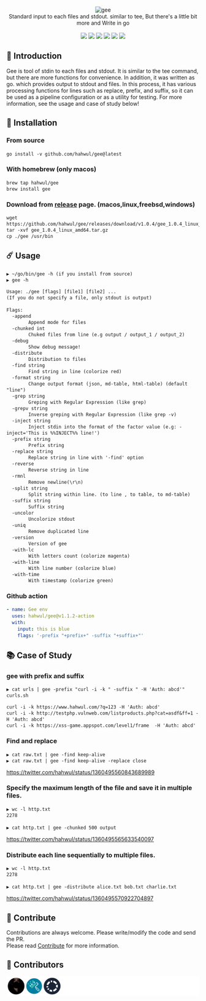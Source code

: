 <p align="center">
  <br>
  <img src="https://user-images.githubusercontent.com/13212227/107406554-e72ae780-6b4b-11eb-8f66-2f7e0d925f78.png" alt="gee" width="160px;">
  <br>
  Standard input to each files and stdout. similar to tee, But there's a little bit more and Write in go
  <br><br>
  <!--
  <img src="https://img.shields.io/github/v/release/hahwul/dalfox?style=flat"> 
  <a href="https://snapcraft.io/dalfox"><img alt="dalfox" src="https://snapcraft.io/dalfox/badge.svg" /></a>
  <img src="https://img.shields.io/github/languages/top/hahwul/dalfox?style=flat"> 
  <img src="https://api.codacy.com/project/badge/Grade/17cac7b8d1e849a688577f2bbdd6ecd0"> 
  <a href="https://goreportcard.com/report/github.com/hahwul/dalfox"><img src="https://goreportcard.com/badge/github.com/hahwul/dalfox"></a> 
    -->
  <a href="https://goreportcard.com/report/github.com/hahwul/gee"><img src="https://goreportcard.com/badge/github.com/hahwul/gee"></a>
  <a href="https://app.codacy.com/gh/hahwul/gee?utm_source=github.com&utm_medium=referral&utm_content=hahwul/gee&utm_campaign=Badge_Grade"><img src="https://api.codacy.com/project/badge/Grade/fac8a4d4755a4fb481432f7ed14db3ca"></a>
  <a href="https://codecov.io/gh/hahwul/gee"><img src="https://codecov.io/gh/hahwul/gee/branch/main/graph/badge.svg"/></a>
  <img src="https://github.com/hahwul/gee/workflows/Build/badge.svg">
  <img src="https://github.com/hahwul/gee/workflows/SAST/badge.svg">
  <a href="https://twitter.com/intent/follow?screen_name=hahwul"><img src="https://img.shields.io/twitter/follow/hahwul?style=flat&logo=twitter"></a>
</p>

## 🔖 Introduction
Gee is tool of stdin to each files and stdout. It is similar to the tee command, but there are more functions for convenience. In addition, it was written as go. which provides output to stdout and files. In this process, it has various processing functions for lines such as replace, prefix, and suffix, so it can be used as a pipeline configuration or as a utility for testing. For more information, see the usage and case of study below!

## 🚀 Installation
### From source
```
go install -v github.com/hahwul/gee@latest
```

### With homebrew (only macos)
```
brew tap hahwul/gee
brew install gee
```
### Download from [release](https://github.com/hahwul/gee/releases) page. (macos,linux,freebsd,windows)
```
wget https://github.com/hahwul/gee/releases/download/v1.0.4/gee_1.0.4_linux_amd64.tar.gz
tar -xvf gee_1.0.4_linux_amd64.tar.gz
cp ./gee /usr/bin
```

## ☄️ Usage
```
▶ ~/go/bin/gee -h (if you install from source)
▶ gee -h
```
```
Usage: ./gee [flags] [file1] [file2] ...
(If you do not specify a file, only stdout is output)

Flags:
  -append
        Append mode for files
  -chunked int
        Chuked files from line (e.g output / output_1 / output_2)
  -debug
        Show debug message!
  -distribute
        Distribution to files
  -find string
        Find string in line (colorize red)
  -format string
        Change output format (json, md-table, html-table) (default "line")
  -grep string
        Greping with Regular Expression (like grep)
  -grepv string
        Inverse greping with Regular Expression (like grep -v)
  -inject string
        Inject stdin into the format of the factor value (e.g: -inject='This is %%INJECT%% line!')
  -prefix string
        Prefix string
  -replace string
        Replace string in line with '-find' option
  -reverse
        Reverse string in line
  -rmnl
        Remove newline(\r\n)
  -split string
        Split string within line. (to line , to table, to md-table)
  -suffix string
        Suffix string
  -uncolor
        Uncolorize stdout
  -uniq
        Remove duplicated line
  -version
        Version of gee
  -with-lc
        With letters count (colorize magenta)
  -with-line
        With line number (colorize blue)
  -with-time
        With timestamp (colorize green)
```

### Github action
```yaml
- name: Gee env
  uses: hahwul/gee@v1.1.2-action
  with:
    input: this is blue
    flags: '-prefix "+prefix+" -suffix "+suffix+"'
```

## 📚 Case of Study
### gee with prefix and suffix
```
▶ cat urls | gee -prefix "curl -i -k " -suffix " -H 'Auth: abcd'" curls.sh
```
```
curl -i -k https://www.hahwul.com/?q=123 -H 'Auth: abcd'
curl -i -k http://testphp.vulnweb.com/listproducts.php?cat=asdf&ff=1 -H 'Auth: abcd'
curl -i -k https://xss-game.appspot.com/level1/frame  -H 'Auth: abcd'
```
### Find and replace
```
▶ cat raw.txt | gee -find keep-alive
▶ cat raw.txt | gee -find keep-alive -replace close
```
https://twitter.com/hahwul/status/1360495560843689989

### Specify the maximum length of the file and save it in multiple files.
```
▶ wc -l http.txt
2278

▶ cat http.txt | gee -chunked 500 output
```
https://twitter.com/hahwul/status/1360495565633540097

### Distribute each line sequentially to multiple files.
```
▶ wc -l http.txt
2278

▶ cat http.txt | gee -distribute alice.txt bob.txt charlie.txt
```
https://twitter.com/hahwul/status/1360495570922704897

## 🌟 Contribute
Contributions are always welcome. Please write/modify the code and send the PR.<br> 
Please read [Contribute](/CONTRIBUTING.md) for more information.

## 🌸 Contributors
![](/CONTRIBUTORS.svg)

